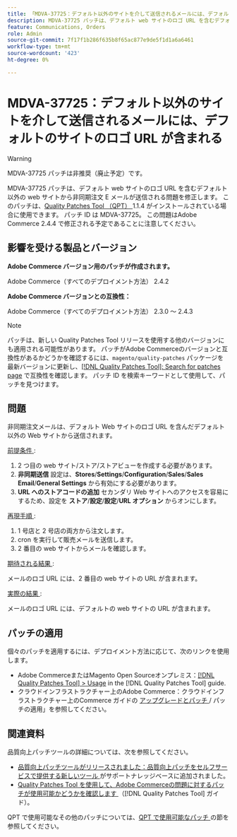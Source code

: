 ```yaml
---
title: 「MDVA-37725：デフォルト以外のサイトを介して送信されるメールには、デフォルトのサイトのロゴ URL が含まれる」
description: MDVA-37725 パッチは、デフォルト web サイトのロゴ URL を含むデフォルト以外の web サイトから非同期注文 E メールが送信される問題を修正します。
feature: Communications, Orders
role: Admin
source-git-commit: 7f17f1b286f635b8f65ac877e9de5f1d1a6a6461
workflow-type: tm+mt
source-wordcount: '423'
ht-degree: 0%

---
```


# MDVA-37725：デフォルト以外のサイトを介して送信されるメールには、デフォルトのサイトのロゴ URL が含まれる

>[!WARNING]
>
> MDVA-37725 パッチは非推奨（廃止予定）です。

MDVA-37725 パッチは、デフォルト web サイトのロゴ URL を含むデフォルト以外の web サイトから非同期注文 E メールが送信される問題を修正します。 このパッチは、[Quality Patches Tool （QPT） ](https://experienceleague.adobe.com/en/docs/commerce-knowledge-base/kb/announcements/commerce-announcements/magento-quality-patches-released-new-tool-to-self-serve-quality-patches)1.1.4 がインストールされている場合に使用できます。 パッチ ID は MDVA-37725。 この問題はAdobe Commerce 2.4.4 で修正される予定であることに注意してください。

## 影響を受ける製品とバージョン

**Adobe Commerce バージョン用のパッチが作成されます。**

Adobe Commerce（すべてのデプロイメント方法） 2.4.2

**Adobe Commerce バージョンとの互換性：**

Adobe Commerce（すべてのデプロイメント方法） 2.3.0 ～ 2.4.3

>[!NOTE]
>
>パッチは、新しい Quality Patches Tool リリースを使用する他のバージョンにも適用される可能性があります。 パッチがAdobe Commerceのバージョンと互換性があるかどうかを確認するには、`magento/quality-patches` パッケージを最新バージョンに更新し、[[!DNL Quality Patches Tool]: Search for patches page](https://experienceleague.adobe.com/en/docs/commerce-knowledge-base/kb/announcements/commerce-announcements/magento-quality-patches-released-new-tool-to-self-serve-quality-patches) で互換性を確認します。 パッチ ID を検索キーワードとして使用して、パッチを見つけます。

## 問題

非同期注文メールは、デフォルト Web サイトのロゴ URL を含んだデフォルト以外の Web サイトから送信されます。

<u> 前提条件 </u>:

1. 2 つ目の web サイト/ストア/ストアビューを作成する必要があります。
1. **非同期送信** 設定は、**Stores**/**Settings**/**Configuration**/**Sales**/**Sales Email**/**General Settings** から有効にする必要があります。
1. **URL へのストアコードの追加** セカンダリ Web サイトへのアクセスを容易にするため、設定を **ストア**/**設定**/**設定**/**URL オプション** からオンにします。

<u> 再現手順 </u>:

1. 1 号店と 2 号店の両方から注文します。
1. cron を実行して販売メールを送信します。
1. 2 番目の web サイトからメールを確認します。

<u> 期待される結果 </u>:

メールのロゴ URL には、2 番目の web サイトの URL が含まれます。

<u> 実際の結果 </u>:

メールのロゴ URL には、デフォルトの web サイトの URL が含まれます。

## パッチの適用

個々のパッチを適用するには、デプロイメント方法に応じて、次のリンクを使用します。

* Adobe CommerceまたはMagento Open Sourceオンプレミス：[[!DNL Quality Patches Tool] > Usage](/help/tools/quality-patches-tool/usage.md) in the [!DNL Quality Patches Tool] guide.
* クラウドインフラストラクチャー上のAdobe Commerce：クラウドインフラストラクチャー上のCommerce ガイドの [ アップグレードとパッチ ](https://experienceleague.adobe.com/docs/commerce-cloud-service/user-guide/develop/upgrade/apply-patches.html)/ パッチの適用」を参照してください。

## 関連資料

品質向上パッチツールの詳細については、次を参照してください。

* [ 品質向上パッチツールがリリースされました：品質向上パッチをセルフサービスで提供する新しいツール ](https://experienceleague.adobe.com/en/docs/commerce-knowledge-base/kb/announcements/commerce-announcements/magento-quality-patches-released-new-tool-to-self-serve-quality-patches) がサポートナレッジベースに追加されました。
* [Quality Patches Tool を使用して、Adobe Commerceの問題に対するパッチが使用可能かどうかを確認します ](/help/tools/quality-patches-tool/patches-available-in-qpt/check-patch-for-magento-issue-with-magento-quality-patches.md) （[!DNL Quality Patches Tool] ガイド）。

QPT で使用可能なその他のパッチについては、[QPT で使用可能なパッチ ](https://experienceleague.adobe.com/tools/commerce-quality-patches/index.html-) の節を参照してください。

